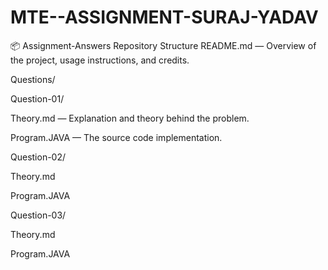# MTE--ASSIGNMENT-SURAJ-YADAV

📦 Assignment-Answers Repository Structure
README.md — Overview of the project, usage instructions, and credits.

Questions/

Question-01/

Theory.md — Explanation and theory behind the problem.

Program.JAVA — The source code implementation.

Question-02/

Theory.md

Program.JAVA

Question-03/

Theory.md

Program.JAVA

